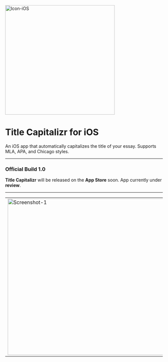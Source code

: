 <img width="350" alt="Icon-iOS" src="https://user-images.githubusercontent.com/35755386/169313051-fc0338da-f3bd-4da1-b752-99fd8fb96666.png">

# Title Capitalizr for iOS
An iOS app that automatically capitalizes the title of your essay. Supports MLA, APA, and Chicago styles.

---

### Official Build 1.0

**Title Capitalizr** will be released on the **App Store** soon. App currently under **review**.

---

<table><tr>

<td valign="center"><img width="500" alt="Screenshot-1" src="https://user-images.githubusercontent.com/35755386/169195435-a5442bab-d120-492e-b4c8-7278fc0f8775.png"></td>

<td valign="center"><img width="500" alt="Screenshot-2" src="https://user-images.githubusercontent.com/35755386/169195438-f278513f-136f-4fa8-ad72-2ecfe6118931.png"></td>

<td valign="center"><img width="500" alt="Screenshot-3" src="https://user-images.githubusercontent.com/35755386/169195441-51e887a6-5e53-47ae-96ac-27718288066b.png"></td>

</tr></table>
